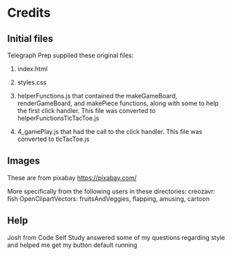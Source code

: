 # Credits
## Initial files
Telegraph Prep supplied these original files:

1. index.html

2. styles.css

3. helperFunctions.js that contained the makeGameBoard, renderGameBoard, and makePiece functions, along with some to help the first click handler. This file was converted to helperFunctionsTicTacToe.js

4. 4_gamePlay.js that had the call to the click handler. This file was converted to ticTacToe.js

## Images
These are from pixabay https://pixabay.com/

More specifically from the following users in these directories:
creozavr: fish
OpenClipartVectors: fruitsAndVeggies, flapping, amusing, cartoon

## Help
Josh from Code Self Study answered some of my questions regarding style and helped me get my button default running
